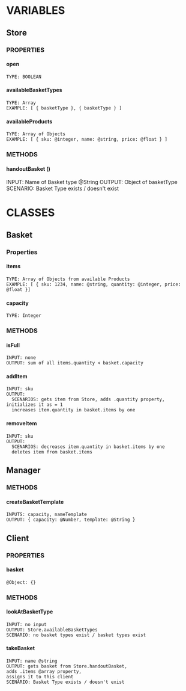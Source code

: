 # VARIABLES

## Store
  ### PROPERTIES
  #### open
    TYPE: BOOLEAN
  #### availableBasketTypes
    TYPE: Array
    EXAMPLE: [ { basketType }, { basketType } ]
  #### availableProducts
    TYPE: Array of Objects
    EXAMPLE: [ { sku: @integer, name: @string, price: @float } ]
  ### METHODS
  #### handoutBasket ()
  INPUT: Name of Basket type @String
  OUTPUT: Object of basketType
  SCENARIO: Basket Type exists / doesn't exist

# CLASSES

## Basket
  ### Properties
  #### items
    TYPE: Array of Objects from available Products
    EXAMPLE: [ { sku: 1234, name: @string, quantity: @integer, price: @float }]
  #### capacity
    TYPE: Integer
  ### METHODS
  #### isFull
    INPUT: none
    OUTPUT: sum of all items.quantity < basket.capacity
  #### addItem
    INPUT: sku
    OUTPUT:
      SCENARIOS: gets item from Store, adds .quantity property, initializes it as = 1
      increases item.quantity in basket.items by one
  #### removeItem
    INPUT: sku
    OUTPUT:
      SCENARIOS: decreases item.quantity in basket.items by one
      deletes item from basket.items


## Manager
  ### METHODS
  #### createBasketTemplate
    INPUTS: capacity, nameTemplate
    OUTPUT: { capacity: @Number, template: @String }

## Client
  ### PROPERTIES
  #### basket
    @Object: {}
  ### METHODS
  #### lookAtBasketType
    INPUT: no input
    OUTPUT: Store.availableBasketTypes
    SCENARIO: no basket types exist / basket types exist
  #### takeBasket
    INPUT: name @string
    OUTPUT: gets basket from Store.handoutBasket,
    adds .items @array property,
    assigns it to this client
    SCENARIO: Basket Type exists / doesn't exist